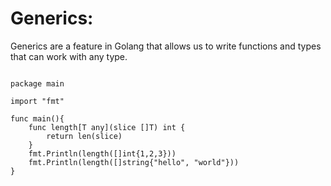 # Generics:

Generics are a feature in Golang that allows us to write functions and types that can work with any type.

``` golang

package main

import "fmt"

func main(){
    func length[T any](slice []T) int {
        return len(slice)
    }
    fmt.Println(length([]int{1,2,3}))
    fmt.Println(length([]string{"hello", "world"}))
}
```
